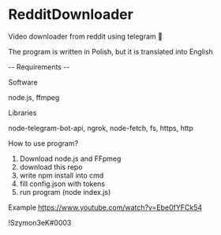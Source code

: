 # RedditDownloader
Video downloader from reddit using telegram 💙

The program is written in Polish, but it is translated into English

-- Requirements --

Software

node.js,
ffmpeg

Libraries

node-telegram-bot-api,
ngrok,
node-fetch,
fs,
https,
http


How to use program?
1. Download node.js and FFpmeg
2. download this repo
3. write npm install into cmd
4. fill config.json with tokens
5. run program (node index.js)


Example
https://www.youtube.com/watch?v=Ebe0fYFCk54

!Szymon3eK#0003
